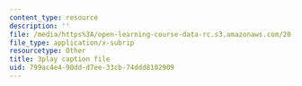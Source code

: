 ```yaml
---
content_type: resource
description: ''
file: /media/https%3A/open-learning-course-data-rc.s3.amazonaws.com/20-219-becoming-the-next-bill-nye-writing-and-hosting-the-educational-show-january-iap-2015/799ac4e490ddd7ee33cb74ddd8102909_2nSxmWTdDU4.srt
file_type: application/x-subrip
resourcetype: Other
title: 3play caption file
uid: 799ac4e4-90dd-d7ee-33cb-74ddd8102909
---
```

